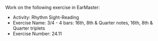 Work on the following exercise in EarMaster:
- Activity: Rhythm Sight-Reading
- Exercise Name: 3/4 - 4 bars: 16th, 8th & Quarter notes, 16th, 8th & Quarter triplets
- Exercise Number: 24.11
